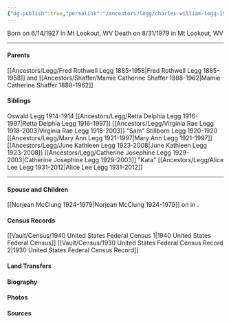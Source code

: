 ```yaml
---
{"dg-publish":true,"permalink":"/ancestors/legg/charles-william-legg-1927-1979/","tags":["Charles-William-Legg"]}
---
```


Born on  6/14/1927 in Mt Lookout, WV
Death on 8/31/1979 in Mt Lookout, WV

---
#### Parents

[[Ancestors/Legg/Fred Rothwell Legg 1885-1958\|Fred Rothwell Legg 1885-1958]] and [[Ancestors/Shaffer/Mamie Catherine Shaffer 1888-1962\|Mamie Catherine Shaffer 1888-1962]]
#### Siblings
Oswald Legg 1914-1914
[[Ancestors/Legg/Retta Delphia Legg 1916-1997\|Retta Delphia Legg 1916-1997]]
[[Ancestors/Legg/Virginia Rae Legg 1918-2003\|Virginia Rae Legg 1918-2003]] "Sam"
Stillborn Legg 1920-1920
[[Ancestors/Legg/Mary Ann Legg 1921-1997\|Mary Ann Legg 1921-1997]]
[[Ancestors/Legg/June Kathleen Legg 1923-2008\|June Kathleen Legg 1923-2008]]
[[Ancestors/Legg/Catherine Josephine Legg 1929-2003\|Catherine Josephine Legg 1929-2003]] "Kata"
[[Ancestors/Legg/Alice Lee Legg 1931-2012\|Alice Lee Legg 1931-2012]]

---
#### Spouse and Children
[[Norjean McClung 1924-1979\|Norjean McClung 1924-1979]] on <!-- link to date --> in <!-- link to place -->.
<!-- Link to child -->

#### Census Records
[[Vault/Census/1940 United States Federal Census 1\|1940 United States Federal Census]]
[[Vault/Census/1930 United States Federal Census Record 2\|1930 United States Federal Census Record]]


#### Land Transfers

#### Biography

#### Photos

#### Sources

